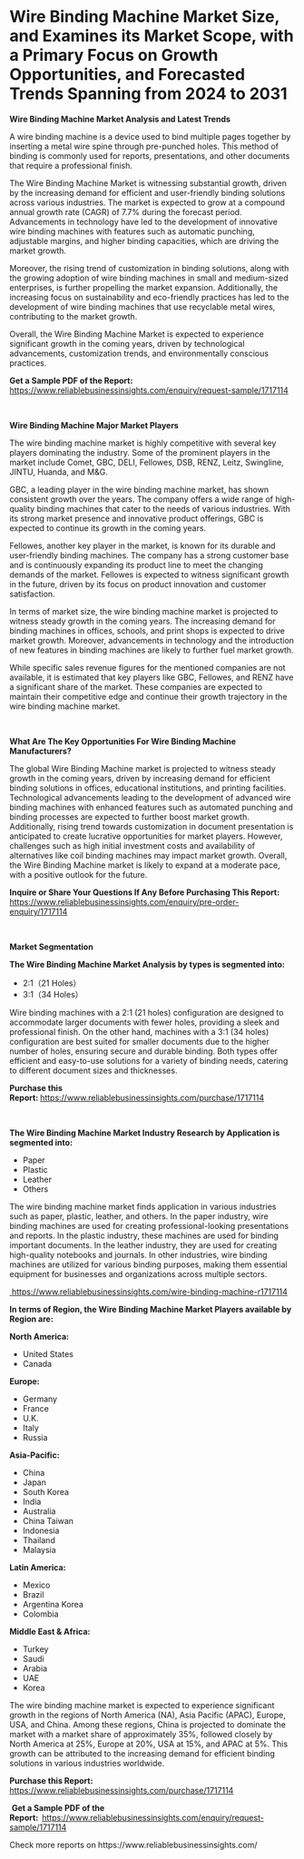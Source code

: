 <p><h1>Wire Binding Machine Market Size, and Examines its Market Scope, with a Primary Focus on Growth Opportunities, and Forecasted Trends Spanning from 2024 to 2031</h1></p><p><strong>Wire Binding Machine Market Analysis and Latest Trends</strong></p>
<p><p>A wire binding machine is a device used to bind multiple pages together by inserting a metal wire spine through pre-punched holes. This method of binding is commonly used for reports, presentations, and other documents that require a professional finish.</p><p>The Wire Binding Machine Market is witnessing substantial growth, driven by the increasing demand for efficient and user-friendly binding solutions across various industries. The market is expected to grow at a compound annual growth rate (CAGR) of 7.7% during the forecast period. Advancements in technology have led to the development of innovative wire binding machines with features such as automatic punching, adjustable margins, and higher binding capacities, which are driving the market growth.</p><p>Moreover, the rising trend of customization in binding solutions, along with the growing adoption of wire binding machines in small and medium-sized enterprises, is further propelling the market expansion. Additionally, the increasing focus on sustainability and eco-friendly practices has led to the development of wire binding machines that use recyclable metal wires, contributing to the market growth.</p><p>Overall, the Wire Binding Machine Market is expected to experience significant growth in the coming years, driven by technological advancements, customization trends, and environmentally conscious practices.</p></p>
<p><strong>Get a Sample PDF of the Report:&nbsp;</strong> <a href="https://www.reliablebusinessinsights.com/enquiry/request-sample/1717114">https://www.reliablebusinessinsights.com/enquiry/request-sample/1717114</a></p>
<p>&nbsp;</p>
<p><strong>Wire Binding Machine Major Market Players</strong></p>
<p><p>The wire binding machine market is highly competitive with several key players dominating the industry. Some of the prominent players in the market include Comet, GBC, DELI, Fellowes, DSB, RENZ, Leitz, Swingline, JINTU, Huanda, and M&G.</p><p>GBC, a leading player in the wire binding machine market, has shown consistent growth over the years. The company offers a wide range of high-quality binding machines that cater to the needs of various industries. With its strong market presence and innovative product offerings, GBC is expected to continue its growth in the coming years.</p><p>Fellowes, another key player in the market, is known for its durable and user-friendly binding machines. The company has a strong customer base and is continuously expanding its product line to meet the changing demands of the market. Fellowes is expected to witness significant growth in the future, driven by its focus on product innovation and customer satisfaction.</p><p>In terms of market size, the wire binding machine market is projected to witness steady growth in the coming years. The increasing demand for binding machines in offices, schools, and print shops is expected to drive market growth. Moreover, advancements in technology and the introduction of new features in binding machines are likely to further fuel market growth.</p><p>While specific sales revenue figures for the mentioned companies are not available, it is estimated that key players like GBC, Fellowes, and RENZ have a significant share of the market. These companies are expected to maintain their competitive edge and continue their growth trajectory in the wire binding machine market.</p></p>
<p>&nbsp;</p>
<p><strong>What Are The Key Opportunities For Wire Binding Machine Manufacturers?</strong></p>
<p><p>The global Wire Binding Machine market is projected to witness steady growth in the coming years, driven by increasing demand for efficient binding solutions in offices, educational institutions, and printing facilities. Technological advancements leading to the development of advanced wire binding machines with enhanced features such as automated punching and binding processes are expected to further boost market growth. Additionally, rising trend towards customization in document presentation is anticipated to create lucrative opportunities for market players. However, challenges such as high initial investment costs and availability of alternatives like coil binding machines may impact market growth. Overall, the Wire Binding Machine market is likely to expand at a moderate pace, with a positive outlook for the future.</p></p>
<p><strong>Inquire or Share Your Questions If Any Before Purchasing This Report:</strong> <a href="https://www.reliablebusinessinsights.com/enquiry/pre-order-enquiry/1717114">https://www.reliablebusinessinsights.com/enquiry/pre-order-enquiry/1717114</a></p>
<p>&nbsp;</p>
<p><strong>Market Segmentation</strong></p>
<p><strong>The Wire Binding Machine Market Analysis by types is segmented into:</strong></p>
<p><ul><li>2:1（21 Holes）</li><li>3:1（34 Holes）</li></ul></p>
<p><p>Wire binding machines with a 2:1 (21 holes) configuration are designed to accommodate larger documents with fewer holes, providing a sleek and professional finish. On the other hand, machines with a 3:1 (34 holes) configuration are best suited for smaller documents due to the higher number of holes, ensuring secure and durable binding. Both types offer efficient and easy-to-use solutions for a variety of binding needs, catering to different document sizes and thicknesses.</p></p>
<p><strong>Purchase this Report:&nbsp;</strong><a href="https://www.reliablebusinessinsights.com/purchase/1717114">https://www.reliablebusinessinsights.com/purchase/1717114</a></p>
<p>&nbsp;</p>
<p><strong>The Wire Binding Machine Market Industry Research by Application is segmented into:</strong></p>
<p><ul><li>Paper</li><li>Plastic</li><li>Leather</li><li>Others</li></ul></p>
<p><p>The wire binding machine market finds application in various industries such as paper, plastic, leather, and others. In the paper industry, wire binding machines are used for creating professional-looking presentations and reports. In the plastic industry, these machines are used for binding important documents. In the leather industry, they are used for creating high-quality notebooks and journals. In other industries, wire binding machines are utilized for various binding purposes, making them essential equipment for businesses and organizations across multiple sectors.</p></p>
<p><a href="https://www.reliablebusinessinsights.com/wire-binding-machine-r1717114">&nbsp;https://www.reliablebusinessinsights.com/wire-binding-machine-r1717114</a></p>
<p><strong>In terms of Region, the Wire Binding Machine Market Players available by Region are:</strong></p>
<p>
    <p> <strong> North America: </strong>
        <ul>
            <li>United States</li>
            <li>Canada</li>
        </ul>
        </p> 
    <p> <strong> Europe: </strong>
        <ul>
            <li>Germany</li>
            <li>France</li>
            <li>U.K.</li>
            <li>Italy</li>
            <li>Russia</li>
        </ul>
        </p> 
    <p> <strong> Asia-Pacific: </strong>
        <ul>
            <li>China</li>
            <li>Japan</li>
            <li>South Korea</li>
            <li>India</li>
            <li>Australia</li>
            <li>China Taiwan</li>
            <li>Indonesia</li>
            <li>Thailand</li>
            <li>Malaysia</li>
        </ul>
        </p> 
    <p> <strong> Latin America: </strong>
        <ul>
            <li>Mexico</li>
            <li>Brazil</li>
            <li>Argentina Korea</li>
            <li>Colombia</li>
        </ul>
        </p> 
    <p> <strong> Middle East & Africa: </strong>
        <ul>
            <li>Turkey</li>
            <li>Saudi</li>
            <li>Arabia</li>
            <li>UAE</li>
            <li>Korea</li>
        </ul>
    </p>
    </p>
<p><p>The wire binding machine market is expected to experience significant growth in the regions of North America (NA), Asia Pacific (APAC), Europe, USA, and China. Among these regions, China is projected to dominate the market with a market share of approximately 35%, followed closely by North America at 25%, Europe at 20%, USA at 15%, and APAC at 5%. This growth can be attributed to the increasing demand for efficient binding solutions in various industries worldwide.</p></p>
<p><strong>Purchase this Report: </strong><a href="https://www.reliablebusinessinsights.com/purchase/1717114">https://www.reliablebusinessinsights.com/purchase/1717114</a></p>
<p>&nbsp;<strong>Get a Sample PDF of the Report:&nbsp;&nbsp;</strong><a href="https://www.reliablebusinessinsights.com/enquiry/request-sample/1717114">https://www.reliablebusinessinsights.com/enquiry/request-sample/1717114</a></p>
<p><strong></strong></p>
<p>Check more reports on https://www.reliablebusinessinsights.com/</p>
